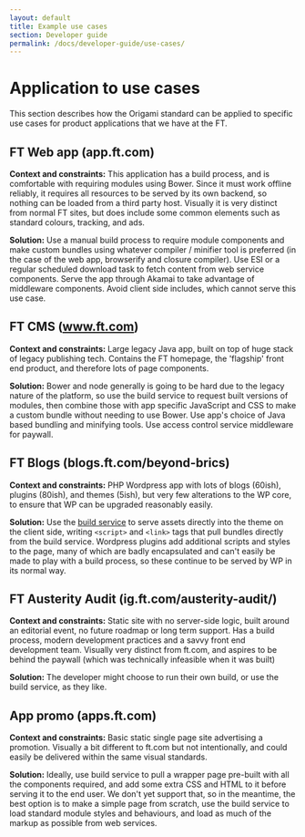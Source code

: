 ```yaml
---
layout: default
title: Example use cases
section: Developer guide
permalink: /docs/developer-guide/use-cases/
---
```


# Application to use cases

This section describes how the Origami standard can be applied to specific use cases for product applications that we have at the FT.

## FT Web app (app.ft.com)

**Context and constraints:** This application has a build process, and is comfortable with requiring modules using Bower.  Since it must work offline reliably, it requires all resources to be served by its own backend, so nothing can be loaded from a third party host.  Visually it is very distinct from normal FT sites, but does include some common elements such as standard colours, tracking, and ads.

**Solution:** Use a manual build process to require module components and make custom bundles using whatever compiler / minifier tool is preferred (in the case of the web app, browserify and closure compiler).  Use ESI or a regular scheduled download task to fetch content from web service components.  Serve the app through Akamai to take advantage of middleware components.  Avoid client side includes, which cannot serve this use case.


## FT CMS (www.ft.com)

**Context and constraints:** Large legacy Java app, built on top of huge stack of legacy publishing tech.  Contains the FT homepage, the 'flagship' front end product, and therefore lots of page components.

**Solution:** Bower and node generally is going to be hard due to the legacy nature of the platform, so use the build service to request built versions of modules, then combine those with app specific JavaScript and CSS to make a custom bundle without needing to use Bower.  Use app's choice of Java based bundling and minifying tools.  Use access control service middleware for paywall.


## FT Blogs (blogs.ft.com/beyond-brics)

**Context and constraints:** PHP Wordpress app with lots of blogs (60ish), plugins (80ish), and themes (5ish), but very few alterations to the WP core, to ensure that WP can be upgraded reasonably easily.

**Solution:** Use the [build service](build-service) to serve assets directly into the theme on the client side, writing `<script>` and `<link>` tags that pull bundles directly from the build service.  Wordpress plugins add additional scripts and styles to the page, many of which are badly encapsulated and can't easily be made to play with a build process, so these continue to be served by WP in its normal way.


## FT Austerity Audit (ig.ft.com/austerity-audit/)

**Context and constraints:** Static site with no server-side logic, built around an editorial event, no future roadmap or long term support.  Has a build process, modern development practices and a savvy front end development team.  Visually very distinct from ft.com, and aspires to be behind the paywall (which was technically infeasible when it was built)

**Solution:** The developer might choose to run their own build, or use the build service, as they like.

## App promo (apps.ft.com)

**Context and constraints:** Basic static single page site advertising a promotion.  Visually a bit different to ft.com but not intentionally, and could easily be delivered within the same visual standards.

**Solution:** Ideally, use build service to pull a wrapper page pre-built with all the components required, and add some extra CSS and HTML to it before serving it to the end user.  We don't yet support that, so in the meantime, the best option is to make a simple page from scratch, use the build service to load standard module styles and behaviours, and load as much of the markup as possible from web services.
